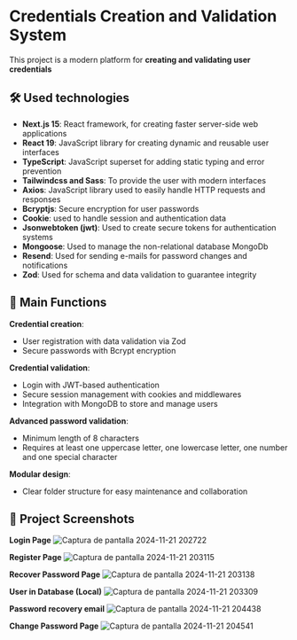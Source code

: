 # Credentials Creation and Validation System

This project is a modern platform for **creating and validating user credentials**

## 🛠️ Used technologies
- **Next.js 15**: React framework, for creating faster server-side web applications
- **React 19**: JavaScript library for creating dynamic and reusable user interfaces
- **TypeScript**: JavaScript superset for adding static typing and error prevention
- **Tailwindcss and Sass**: To provide the user with modern interfaces
- **Axios**: JavaScript library used to easily handle HTTP requests and responses
- **Bcryptjs**: Secure encryption for user passwords
- **Cookie**: used to handle session and authentication data
- **Jsonwebtoken (jwt)**: Used to create secure tokens for authentication systems
- **Mongoose**: Used to manage the non-relational database MongoDb
- **Resend**: Used for sending e-mails for password changes and notifications
- **Zod**: Used for schema and data validation to guarantee integrity

## 🚀 Main Functions
**Credential creation**:
- User registration with data validation via Zod
- Secure passwords with Bcrypt encryption

**Credential validation**:
- Login with JWT-based authentication
- Secure session management with cookies and middlewares
- Integration with MongoDB to store and manage users

**Advanced password validation**:
- Minimum length of 8 characters
- Requires at least one uppercase letter, one lowercase letter, one number and one special character

**Modular design**:
- Clear folder structure for easy maintenance and collaboration

## 📸 Project Screenshots
**Login Page**
![Captura de pantalla 2024-11-21 202722](https://github.com/user-attachments/assets/522c62f5-8277-4e81-84b7-a3554c03c566)

**Register Page**
![Captura de pantalla 2024-11-21 203115](https://github.com/user-attachments/assets/32fadf1c-c463-4ddc-b549-c90c555562b3)

**Recover Password Page**
![Captura de pantalla 2024-11-21 203138](https://github.com/user-attachments/assets/34c8dc50-588a-40c5-b4bf-6d23b60e95e7)

**User in Database (Local)**
![Captura de pantalla 2024-11-21 203309](https://github.com/user-attachments/assets/cf517e6a-e25e-4500-abc7-7bf5447f9d4a)

**Password recovery email**
![Captura de pantalla 2024-11-21 204438](https://github.com/user-attachments/assets/05a072f4-d607-4fe7-ad47-1cf1b9855adb)

**Change Password Page**
![Captura de pantalla 2024-11-21 204541](https://github.com/user-attachments/assets/70e0443a-5efd-4344-ab98-67fd5812cb15)



